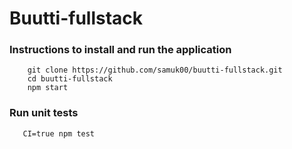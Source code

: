 # Buutti-fullstack

### Instructions to install and run the application
```
    git clone https://github.com/samuk00/buutti-fullstack.git
    cd buutti-fullstack
    npm start
```
### Run unit tests

```
   CI=true npm test

```
